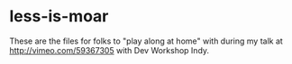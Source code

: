 less-is-moar
============

These are the files for folks to "play along at home" with during my talk at http://vimeo.com/59367305 with Dev Workshop Indy.
